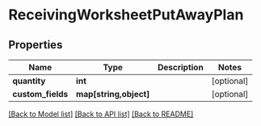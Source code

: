 # ReceivingWorksheetPutAwayPlan

## Properties
Name | Type | Description | Notes
------------ | ------------- | ------------- | -------------
**quantity** | **int** |  | [optional] 
**custom_fields** | **map[string,object]** |  | [optional] 

[[Back to Model list]](../README.md#documentation-for-models) [[Back to API list]](../README.md#documentation-for-api-endpoints) [[Back to README]](../README.md)


